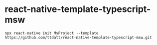 # react-native-template-typescript-msw
`npx react-native init MyProject --template https://github.com/ttdatt/react-native-template-typescript-msw.git`
